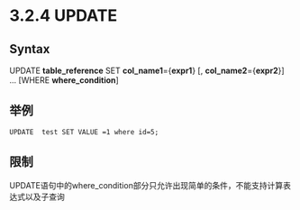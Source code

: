 # 3.2.4 UPDATE
## Syntax 

UPDATE **table_reference**
    SET **col_name1**={**expr1**} [, **col_name2**={**expr2**}] ...
    [WHERE **where_condition**]
 
## 举例
```
UPDATE  test SET VALUE =1 where id=5;
```
## 限制
UPDATE语句中的where_condition部分只允许出现简单的条件，不能支持计算表达式以及子查询